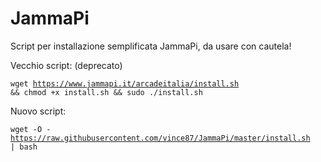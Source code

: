 # JammaPi

Script per installazione semplificata JammaPi, da usare con cautela!

Vecchio script: (deprecato)<p>
<code>wget https://www.jammapi.it/arcadeitalia/install.sh && chmod +x install.sh && sudo ./install.sh</code>

Nuovo script:<p>
<code>wget -O - https://raw.githubusercontent.com/vince87/JammaPi/master/install.sh | bash</code>
